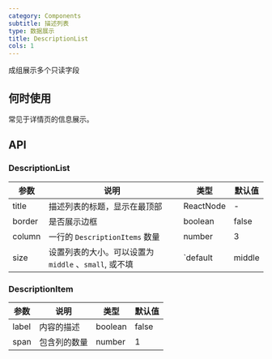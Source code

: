 ```yaml
---
category: Components
subtitle: 描述列表
type: 数据展示
title: DescriptionList
cols: 1
---
```


成组展示多个只读字段

## 何时使用

常见于详情页的信息展示。

## API

### DescriptionList

| 参数 | 说明 | 类型 | 默认值 |
| --- | --- | --- | --- |
| title | 描述列表的标题，显示在最顶部 | ReactNode | - |
| border | 是否展示边框 | boolean  | false |
| column | 一行的 `DescriptionItems` 数量| number  | 3 |
| size | 设置列表的大小。可以设置为 `middle` 、`small`, 或不填 | `default | middle | small` | false |

### DescriptionItem

| 参数 | 说明 | 类型 | 默认值 |
| --- | --- | --- | --- |
| label | 内容的描述 | boolean  | false |
| span  | 包含列的数量 | number  | 1 |